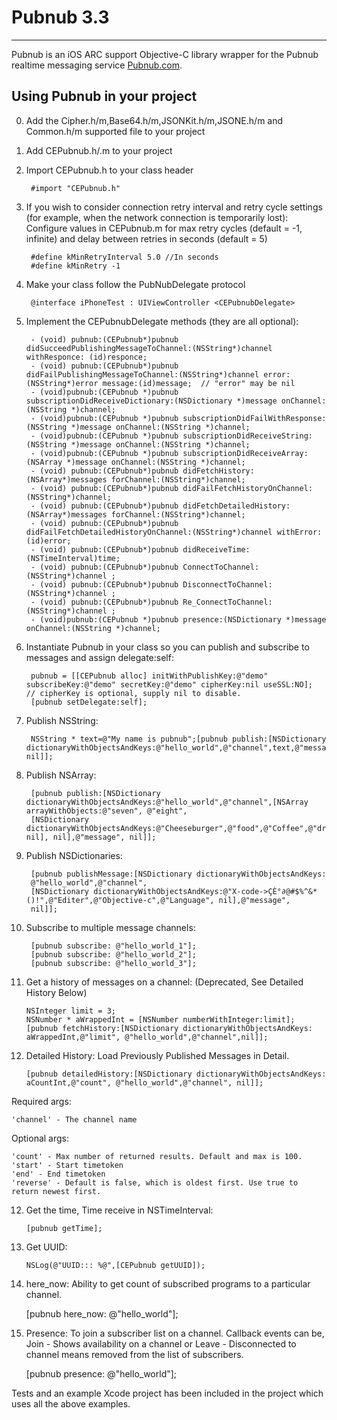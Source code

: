 # Pubnub 3.3
---

Pubnub is an iOS ARC support Objective-C library wrapper for the Pubnub realtime messaging service [Pubnub.com](http://www.pubnub.com/).


## Using Pubnub in your project

0. Add the Cipher.h/m,Base64.h/m,JSONKit.h/m,JSONE.h/m and Common.h/m supported file to your project 

1. Add CEPubnub.h/.m to your project

2. Import CEPubnub.h to your class header

        #import "CEPubnub.h"

3. If you wish to consider connection retry interval and retry cycle settings (for example, when the network connection is temporarily lost):
Configure values in CEPubnub.m for max retry cycles (default = -1, infinite) and delay between retries in seconds (default = 5)

		#define kMinRetryInterval 5.0 //In seconds
 	 	#define kMinRetry -1

3. Make your class follow the PubNubDelegate protocol

        @interface iPhoneTest : UIViewController <CEPubnubDelegate>

4. Implement the CEPubnubDelegate methods (they are all optional):

        - (void) pubnub:(CEPubnub*)pubnub didSucceedPublishingMessageToChannel:(NSString*)channel withResponce: (id)responce;
        - (void) pubnub:(CEPubnub*)pubnub didFailPublishingMessageToChannel:(NSString*)channel error:(NSString*)error message:(id)message;  // "error" may be nil
        - (void)pubnub:(CEPubnub *)pubnub subscriptionDidReceiveDictionary:(NSDictionary *)message onChannel:(NSString *)channel;
        - (void)pubnub:(CEPubnub *)pubnub subscriptionDidFailWithResponse:(NSString *)message onChannel:(NSString *)channel;
        - (void)pubnub:(CEPubnub *)pubnub subscriptionDidReceiveString:(NSString *)message onChannel:(NSString *)channel;
        - (void)pubnub:(CEPubnub *)pubnub subscriptionDidReceiveArray:(NSArray *)message onChannel:(NSString *)channel;
        - (void) pubnub:(CEPubnub*)pubnub didFetchHistory:(NSArray*)messages forChannel:(NSString*)channel;
        - (void) pubnub:(CEPubnub*)pubnub didFailFetchHistoryOnChannel:(NSString*)channel;
        - (void) pubnub:(CEPubnub*)pubnub didFetchDetailedHistory:(NSArray*)messages forChannel:(NSString*)channel;
		- (void) pubnub:(CEPubnub*)pubnub didFailFetchDetailedHistoryOnChannel:(NSString*)channel withError:(id)error;
        - (void) pubnub:(CEPubnub*)pubnub didReceiveTime:(NSTimeInterval)time;
        - (void) pubnub:(CEPubnub*)pubnub ConnectToChannel:(NSString*)channel ;
		- (void) pubnub:(CEPubnub*)pubnub DisconnectToChannel:(NSString*)channel ;
		- (void) pubnub:(CEPubnub*)pubnub Re_ConnectToChannel:(NSString*)channel ;
		- (void)pubnub:(CEPubnub *)pubnub presence:(NSDictionary *)message onChannel:(NSString *)channel;
       

5. Instantiate Pubnub in your class so you can publish and subscribe to messages and assign delegate:self:

        pubnub = [[CEPubnub alloc] initWithPublishKey:@"demo" subscribeKey:@"demo" secretKey:@"demo" cipherKey:nil useSSL:NO];   // cipherKey is optional, supply nil to disable.
        [pubnub setDelegate:self];

6. Publish NSString:

        NSString * text=@"My name is pubnub";[pubnub publish:[NSDictionary dictionaryWithObjectsAndKeys:@"hello_world",@"channel",text,@"message", nil]];
    
7. Publish NSArray:

        [pubnub publish:[NSDictionary dictionaryWithObjectsAndKeys:@"hello_world",@"channel",[NSArray arrayWithObjects:@"seven", @"eight", 
        [NSDictionary dictionaryWithObjectsAndKeys:@"Cheeseburger",@"food",@"Coffee",@"drink", nil], nil],@"message", nil]];


8. Publish NSDictionaries:

        [pubnub publishMessage:[NSDictionary dictionaryWithObjectsAndKeys:
        @"hello_world",@"channel",
        [NSDictionary dictionaryWithObjectsAndKeys:@"X-code->ÇÈ°∂@#$%^&*()!",@"Editer",@"Objective-c",@"Language", nil],@"message",
        nil]];

9. Subscribe to multiple message channels:

        [pubnub subscribe: @"hello_world_1"];
        [pubnub subscribe: @"hello_world_2"];
        [pubnub subscribe: @"hello_world_3"];


10. Get a history of messages on a channel: (Deprecated, See Detailed History Below)

        NSInteger limit = 3;
        NSNumber * aWrappedInt = [NSNumber numberWithInteger:limit];
        [pubnub fetchHistory:[NSDictionary dictionaryWithObjectsAndKeys: aWrappedInt,@"limit", @"hello_world",@"channel",nil]];
   
11. Detailed History: Load Previously Published Messages in Detail.
    
        [pubnub detailedHistory:[NSDictionary dictionaryWithObjectsAndKeys: aCountInt,@"count", @"hello_world",@"channel", nil]];

Required args:

	'channel' - The channel name

Optional args:

	'count' - Max number of returned results. Default and max is 100.
	'start' - Start timetoken
	'end' - End timetoken
	'reverse' - Default is false, which is oldest first. Use true to return newest first.

12. Get the time, Time receive in NSTimeInterval:

        [pubnub getTime];
        
13. Get UUID:

        NSLog(@"UUID::: %@",[CEPubnub getUUID]);
        
   
14. here_now: Ability to get count of subscribed programs to a particular channel.
		
	[pubnub here_now: @"hello_world"];
		        
15. Presence: To join a subscriber list on a channel. Callback events can be, Join - Shows availability on a channel or Leave - Disconnected to channel means removed from the list of subscribers.
		
	[pubnub presence: @"hello_world"];
		        


Tests and an example Xcode project has been included in the project which uses all the above examples.

